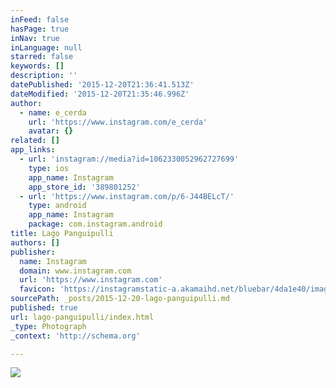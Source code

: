 ```yaml
---
inFeed: false
hasPage: true
inNav: true
inLanguage: null
starred: false
keywords: []
description: ''
datePublished: '2015-12-20T21:36:41.513Z'
dateModified: '2015-12-20T21:35:46.996Z'
author:
  - name: e_cerda
    url: 'https://www.instagram.com/e_cerda'
    avatar: {}
related: []
app_links:
  - url: 'instagram://media?id=1062330052962727699'
    type: ios
    app_name: Instagram
    app_store_id: '389801252'
  - url: 'https://www.instagram.com/p/6-J44BELcT/'
    type: android
    app_name: Instagram
    package: com.instagram.android
title: Lago Panguipulli
authors: []
publisher:
  name: Instagram
  domain: www.instagram.com
  url: 'https://www.instagram.com'
  favicon: 'https://instagramstatic-a.akamaihd.net/bluebar/4da1e40/images/ico/favicon.ico'
sourcePath: _posts/2015-12-20-lago-panguipulli.md
published: true
url: lago-panguipulli/index.html
_type: Photograph
_context: 'http://schema.org'

---
```

![](https://s3-us-west-2.amazonaws.com/the-grid-img/p/24fe9a0587724cf5718087f01acf49546bbe4241.jpg)